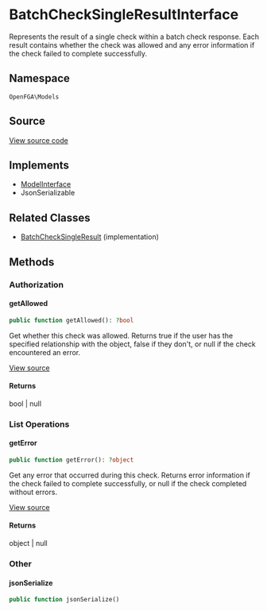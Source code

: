 # BatchCheckSingleResultInterface

Represents the result of a single check within a batch check response. Each result contains whether the check was allowed and any error information if the check failed to complete successfully.

## Namespace
`OpenFGA\Models`

## Source
[View source code](https://github.com/evansims/openfga-php/blob/main/src/Models/BatchCheckSingleResultInterface.php)

## Implements
* [ModelInterface](ModelInterface.md)
* JsonSerializable

## Related Classes
* [BatchCheckSingleResult](Models/BatchCheckSingleResult.md) (implementation)



## Methods

                                                                        
### Authorization
#### getAllowed


```php
public function getAllowed(): ?bool
```

Get whether this check was allowed. Returns true if the user has the specified relationship with the object, false if they don&#039;t, or null if the check encountered an error.

[View source](https://github.com/evansims/openfga-php/blob/main/src/Models/BatchCheckSingleResultInterface.php#L25)


#### Returns
bool &#124; null

### List Operations
#### getError


```php
public function getError(): ?object
```

Get any error that occurred during this check. Returns error information if the check failed to complete successfully, or null if the check completed without errors.

[View source](https://github.com/evansims/openfga-php/blob/main/src/Models/BatchCheckSingleResultInterface.php#L35)


#### Returns
object &#124; null

### Other
#### jsonSerialize


```php
public function jsonSerialize()
```





